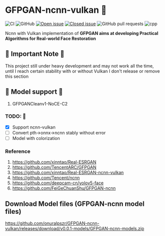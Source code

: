 # GFPGAN-ncnn-vulkan :construction:

![CI](https://github.com/onuralpszr/GFPGAN-ncnn-vulkan/workflows/CI/badge.svg)
![GitHub](https://img.shields.io/github/license/onuralpszr/GFPGAN-ncnn-vulkan?color=red)
[![Open issue](https://img.shields.io/github/issues/onuralpszr/GFPGAN-ncnn-vulkan)](https://github.com/onuralpszr/GFPGAN-ncnn-vulkan/issues)
[![Closed issue](https://img.shields.io/github/issues-closed/onuralpszr/GFPGAN-ncnn-vulkan)](https://github.com/onuralpszr/GFPGAN-ncnn-vulkan/issues)
![GitHub pull requests](https://img.shields.io/github/issues-pr-raw/onuralpszr/GFPGAN-ncnn-vulkan)
![cpp](https://img.shields.io/badge/C++17-Project-blue.svg?style=flat&logo=c%2B%2B)

Ncnn with Vulkan implementation of **GFPGAN aims at developing Practical Algorithms for Real-world Face Restoration**

## :construction: Important Note :construction:
This project still under heavy development and may not work all the time, until I reach certain stability with or without Vulkan I don't release or remove this section

## :construction: Model support :construction:

1. GFPGANCleanv1-NoCE-C2

### TODO: :bookmark_tabs:
- [x] Support ncnn-vulkan
- [ ] Convert pth->onnx->ncnn stably without error 
- [ ] Model with colorization

### Reference  
1. https://github.com/xinntao/Real-ESRGAN  
2. https://github.com/TencentARC/GFPGAN  
3. https://github.com/xinntao/Real-ESRGAN-ncnn-vulkan  
3. https://github.com/Tencent/ncnn  
4. https://github.com/deepcam-cn/yolov5-face 
5. https://github.com/FeiGeChuanShu/GFPGAN-ncnn


## Download Model files (GFPGAN-ncnn model files) 

https://github.com/onuralpszr/GFPGAN-ncnn-vulkan/releases/download/v0.0.1-models/GFPGAN-ncnn-models.zip
